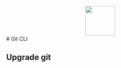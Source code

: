 
<div align="center">
<img src="https://cdn.iconscout.com/icon/free/png-256/git-225996.png" width="80">
</div>
# Git CLI

## Upgrade git
```bash
  
```
